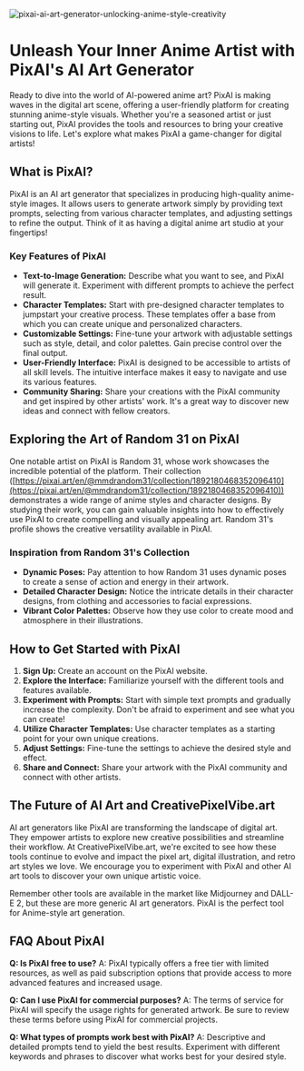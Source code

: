 ![pixai-ai-art-generator-unlocking-anime-style-creativity](https://images.pexels.com/photos/7650780/pexels-photo-7650780.jpeg?auto=compress&cs=tinysrgb&fit=crop&h=627&w=1200)

# Unleash Your Inner Anime Artist with PixAI's AI Art Generator

Ready to dive into the world of AI-powered anime art? PixAI is making waves in the digital art scene, offering a user-friendly platform for creating stunning anime-style visuals. Whether you're a seasoned artist or just starting out, PixAI provides the tools and resources to bring your creative visions to life. Let's explore what makes PixAI a game-changer for digital artists!

## What is PixAI?

PixAI is an AI art generator that specializes in producing high-quality anime-style images. It allows users to generate artwork simply by providing text prompts, selecting from various character templates, and adjusting settings to refine the output. Think of it as having a digital anime art studio at your fingertips!

### Key Features of PixAI

*   **Text-to-Image Generation:** Describe what you want to see, and PixAI will generate it. Experiment with different prompts to achieve the perfect result.
*   **Character Templates:** Start with pre-designed character templates to jumpstart your creative process. These templates offer a base from which you can create unique and personalized characters.
*   **Customizable Settings:** Fine-tune your artwork with adjustable settings such as style, detail, and color palettes. Gain precise control over the final output.
*   **User-Friendly Interface:** PixAI is designed to be accessible to artists of all skill levels. The intuitive interface makes it easy to navigate and use its various features.
*   **Community Sharing:** Share your creations with the PixAI community and get inspired by other artists' work. It's a great way to discover new ideas and connect with fellow creators.

## Exploring the Art of Random 31 on PixAI

One notable artist on PixAI is Random 31, whose work showcases the incredible potential of the platform. Their collection ([https://pixai.art/en/@mmdrandom31/collection/1892180468352096410](https://pixai.art/en/@mmdrandom31/collection/1892180468352096410)) demonstrates a wide range of anime styles and character designs. By studying their work, you can gain valuable insights into how to effectively use PixAI to create compelling and visually appealing art. Random 31's profile shows the creative versatility available in PixAI.

### Inspiration from Random 31's Collection

*   **Dynamic Poses:** Pay attention to how Random 31 uses dynamic poses to create a sense of action and energy in their artwork.
*   **Detailed Character Design:** Notice the intricate details in their character designs, from clothing and accessories to facial expressions.
*   **Vibrant Color Palettes:** Observe how they use color to create mood and atmosphere in their illustrations.

## How to Get Started with PixAI

1.  **Sign Up:** Create an account on the PixAI website.
2.  **Explore the Interface:** Familiarize yourself with the different tools and features available.
3.  **Experiment with Prompts:** Start with simple text prompts and gradually increase the complexity. Don't be afraid to experiment and see what you can create!
4.  **Utilize Character Templates:** Use character templates as a starting point for your own unique creations.
5.  **Adjust Settings:** Fine-tune the settings to achieve the desired style and effect.
6.  **Share and Connect:** Share your artwork with the PixAI community and connect with other artists.

## The Future of AI Art and CreativePixelVibe.art

AI art generators like PixAI are transforming the landscape of digital art. They empower artists to explore new creative possibilities and streamline their workflow. At CreativePixelVibe.art, we're excited to see how these tools continue to evolve and impact the pixel art, digital illustration, and retro art styles we love. We encourage you to experiment with PixAI and other AI art tools to discover your own unique artistic voice.

Remember other tools are available in the market like Midjourney and DALL-E 2, but these are more generic AI art generators. PixAI is the perfect tool for Anime-style art generation.

## FAQ About PixAI

**Q: Is PixAI free to use?**
A: PixAI typically offers a free tier with limited resources, as well as paid subscription options that provide access to more advanced features and increased usage.

**Q: Can I use PixAI for commercial purposes?**
A: The terms of service for PixAI will specify the usage rights for generated artwork. Be sure to review these terms before using PixAI for commercial projects.

**Q: What types of prompts work best with PixAI?**
A: Descriptive and detailed prompts tend to yield the best results. Experiment with different keywords and phrases to discover what works best for your desired style.
